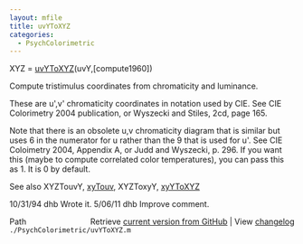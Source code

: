 ```yaml
---
layout: mfile
title: uvYToXYZ
categories:
  - PsychColorimetric
---
```


XYZ = [uvYToXYZ](/docs/uvYToXYZ)\(uvY,\[compute1960\]\)

Compute tristimulus coordinates from chromaticity and luminance.

These are u',v' chromaticity coordinates in notation
used by CIE.  See CIE Colorimetry 2004 publication, or Wyszecki
and Stiles, 2cd, page 165.

Note that there is an obsolete u,v chromaticity diagram that is similar
but uses 6 in the numerator for u rather than the 9 that is used for u'.
See CIE Coloimetry 2004, Appendix A, or Judd and Wyszecki, p. 296. If
you want this \(maybe to compute correlated color temperatures\), you can
pass this as 1.  It is 0 by default.

See also XYZTouvY, [xyTouv](/docs/xyTouv), XYZToxyY, [xyYToXYZ](/docs/xyYToXYZ)

10/31/94    dhb  Wrote it.
5/06/11   dhb  Improve comment.


<div class="code_header" style="text-align:right;">
  <span style="float:left;">Path&nbsp;&nbsp;</span> <span class="counter">Retrieve <a href=
  "https://raw.github.com/Psychtoolbox-3/Psychtoolbox-3/beta/./PsychColorimetric/uvYToXYZ.m">current version from GitHub</a> | View <a href=
  "https://github.com/Psychtoolbox-3/Psychtoolbox-3/commits/beta/./PsychColorimetric/uvYToXYZ.m">changelog</a></span>
</div>
<div class="code">
  <code>./PsychColorimetric/uvYToXYZ.m</code>
</div>
